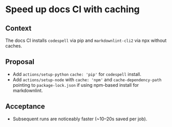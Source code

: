 # Speed up docs CI with caching

## Context
The docs CI installs `codespell` via pip and `markdownlint-cli2` via npx without caches.

## Proposal
- Add `actions/setup-python` `cache: 'pip'` for `codespell` install.
- Add `actions/setup-node` with `cache: 'npm'` and `cache-dependency-path` pointing to `package-lock.json` if using npm-based install for markdownlint.

## Acceptance
- Subsequent runs are noticeably faster (~10–20s saved per job).
